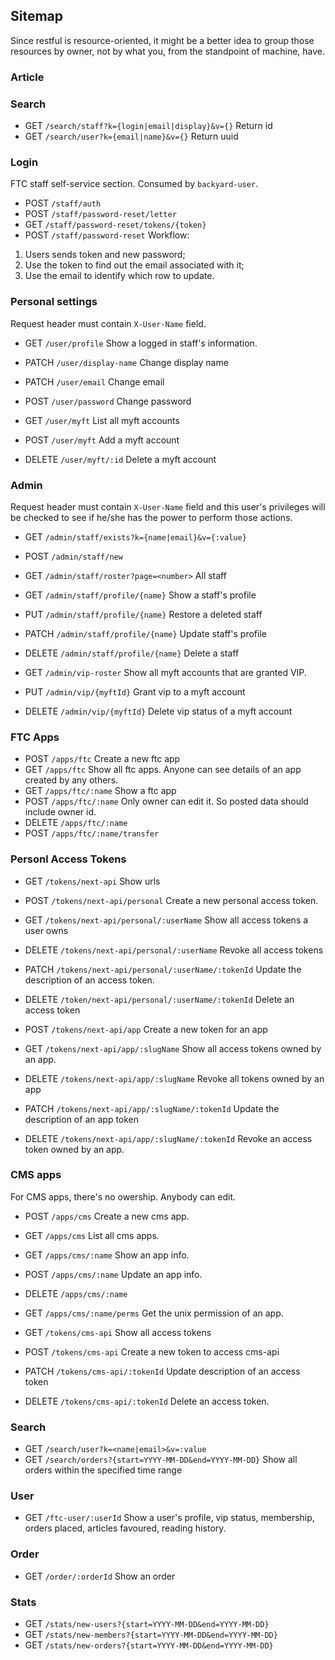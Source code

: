 ## Sitemap

Since restful is resource-oriented, it might be a better idea to group those resources by owner, not by what you, from the standpoint of machine, have.

### Article

### Search

* GET `/search/staff?k={login|email|display}&v={}` Return id
* GET `/search/user?k={email|name}&v={}` Return uuid

### Login

FTC staff self-service section. Consumed by `backyard-user`.

* POST `/staff/auth`
* POST `/staff/password-reset/letter`
* GET `/staff/password-reset/tokens/{token}`
* POST `/staff/password-reset`
Workflow:
1. Users sends token and new password;
2. Use the token to find out the email associated with it;
3. Use the email to identify which row to update.

### Personal settings

Request header must contain `X-User-Name` field.

* GET `/user/profile` Show a logged in staff's information.
* PATCH `/user/display-name` Change display name
* PATCH `/user/email` Change email
* POST `/user/password` Change password

* GET `/user/myft` List all myft accounts
* POST `/user/myft` Add a myft account
* DELETE `/user/myft/:id` Delete a myft account

### Admin

Request header must contain `X-User-Name` field and this user's privileges will be checked to see if he/she has the power to perform those actions.

* GET `/admin/staff/exists?k={name|email}&v={:value}`
* POST `/admin/staff/new`
* GET `/admin/staff/roster?page=<number>` All staff

* GET `/admin/staff/profile/{name}` Show a staff's profile
* PUT `/admin/staff/profile/{name}` Restore a deleted staff
* PATCH `/admin/staff/profile/{name}` Update staff's profile
* DELETE `/admin/staff/profile/{name}` Delete a staff

* GET `/admin/vip-roster` Show all myft accounts that are granted VIP.
* PUT `/admin/vip/{myftId}` Grant vip to a myft account
* DELETE `/admin/vip/{myftId}` Delete vip status of a myft account

### FTC Apps
* POST `/apps/ftc` Create a new ftc app
* GET `/apps/ftc` Show all ftc apps. Anyone can see details of an app created by any others.
* GET `/apps/ftc/:name` Show a ftc app
* POST `/apps/ftc/:name` Only owner can edit it. So posted data should include owner id.
* DELETE `/apps/ftc/:name`
* POST `/apps/ftc/:name/transfer`

### Personl Access Tokens
* GET `/tokens/next-api` Show urls
* POST `/tokens/next-api/personal` Create a new personal access token.
* GET `/tokens/next-api/personal/:userName` Show all access tokens a user owns
* DELETE `/tokens/next-api/personal/:userName` Revoke all access tokens
* PATCH `/tokens/next-api/personal/:userName/:tokenId` Update the description of an access token.
* DELETE `/token/next-api/personal/:userName/:tokenId` Delete an access token

* POST `/tokens/next-api/app` Create a new token for an app
* GET `/tokens/next-api/app/:slugName` Show all access tokens owned by an app.
* DELETE `/tokens/next-api/app/:slugName` Revoke all tokens owned by an app
* PATCH `/tokens/next-api/app/:slugName/:tokenId` Update the description of an app token
* DELETE `/tokens/next-api/app/:slugName/:tokenId` Revoke an access token owned by an app.

### CMS apps

For CMS apps, there's no owership. Anybody can edit.

* POST `/apps/cms` Create a new cms app.
* GET `/apps/cms` List all cms apps.
* GET `/apps/cms/:name` Show an app info.
* POST `/apps/cms/:name` Update an app info.
* DELETE `/apps/cms/:name`
* GET `/apps/cms/:name/perms` Get the unix permission of an app.

* GET `/tokens/cms-api` Show all access tokens
* POST `/tokens/cms-api` Create a new token to access cms-api
* PATCH `/tokens/cms-api/:tokenId` Update description of an access token
* DELETE `/tokens/cms-api/:tokenId` Delete an access token.

### Search

* GET `/search/user?k=<name|email>&v=:value`
* GET `/search/orders?{start=YYYY-MM-DD&end=YYYY-MM-DD}` Show all orders within the specified time range

### User

* GET `/ftc-user/:userId` Show a user's profile, vip status, membership, orders placed, articles favoured, reading history.

### Order

* GET `/order/:orderId` Show an order

### Stats

* GET `/stats/new-users?{start=YYYY-MM-DD&end=YYYY-MM-DD}`
* GET `/stats/new-members?{start=YYYY-MM-DD&end=YYYY-MM-DD}`
* GET `/stats/new-orders?{start=YYYY-MM-DD&end=YYYY-MM-DD}`